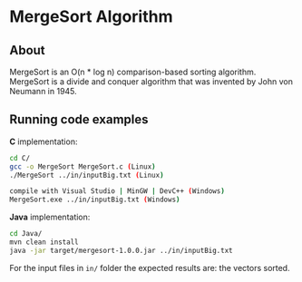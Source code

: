 MergeSort Algorithm
===================

About
------------
MergeSort is an O(n * log n) comparison-based sorting algorithm.
MergeSort is a divide and conquer algorithm that was invented by John von Neumann in 1945.

Running code examples
------------
**C** implementation:
```sh
cd C/
gcc -o MergeSort MergeSort.c (Linux)
./MergeSort ../in/inputBig.txt (Linux)

compile with Visual Studio | MinGW | DevC++ (Windows)
MergeSort.exe ../in/inputBig.txt (Windows)
```

**Java** implementation:
```sh
cd Java/
mvn clean install
java -jar target/mergesort-1.0.0.jar ../in/inputBig.txt
```

For the input files in `in/` folder the expected results are: the vectors sorted.
